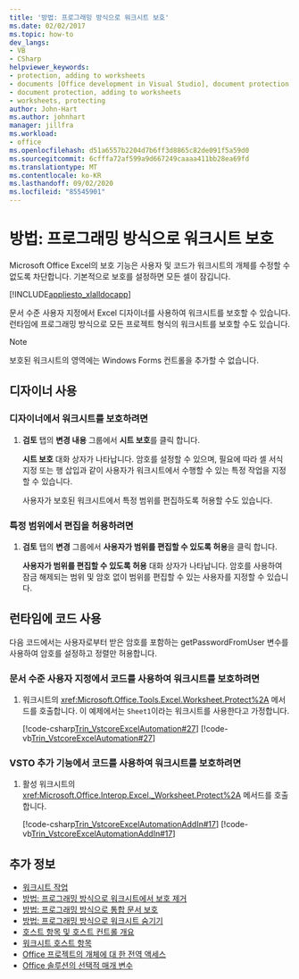 ```yaml
---
title: '방법: 프로그래밍 방식으로 워크시트 보호'
ms.date: 02/02/2017
ms.topic: how-to
dev_langs:
- VB
- CSharp
helpviewer_keywords:
- protection, adding to worksheets
- documents [Office development in Visual Studio], document protection
- document protection, adding to worksheets
- worksheets, protecting
author: John-Hart
ms.author: johnhart
manager: jillfra
ms.workload:
- office
ms.openlocfilehash: d51a6557b2204d7b6ff3d8865c82de091f5a59d0
ms.sourcegitcommit: 6cfffa72af599a9d667249caaaa411bb28ea69fd
ms.translationtype: MT
ms.contentlocale: ko-KR
ms.lasthandoff: 09/02/2020
ms.locfileid: "85545901"
---
```

# <a name="how-to-programmatically-protect-worksheets"></a>방법: 프로그래밍 방식으로 워크시트 보호
  Microsoft Office Excel의 보호 기능은 사용자 및 코드가 워크시트의 개체를 수정할 수 없도록 차단합니다. 기본적으로 보호를 설정하면 모든 셀이 잠깁니다.

 [!INCLUDE[appliesto_xlalldocapp](../vsto/includes/appliesto-xlalldocapp-md.md)]

 문서 수준 사용자 지정에서 Excel 디자이너를 사용하여 워크시트를 보호할 수 있습니다. 런타임에 프로그래밍 방식으로 모든 프로젝트 형식의 워크시트를 보호할 수도 있습니다.

> [!NOTE]
> 보호된 워크시트의 영역에는 Windows Forms 컨트롤을 추가할 수 없습니다.

## <a name="use-the-designer"></a>디자이너 사용

### <a name="to-protect-a-worksheet-in-the-designer"></a>디자이너에서 워크시트를 보호하려면

1. **검토** 탭의 **변경 내용** 그룹에서 **시트 보호**를 클릭 합니다.

    **시트 보호** 대화 상자가 나타납니다. 암호를 설정할 수 있으며, 필요에 따라 셀 서식 지정 또는 행 삽입과 같이 사용자가 워크시트에서 수행할 수 있는 특정 작업을 지정할 수 있습니다.

   사용자가 보호된 워크시트에서 특정 범위를 편집하도록 허용할 수도 있습니다.

### <a name="to-allow-editing-in-specific-ranges"></a>특정 범위에서 편집을 허용하려면

1. **검토** 탭의 **변경** 그룹에서 **사용자가 범위를 편집할 수 있도록 허용**을 클릭 합니다.

     **사용자가 범위를 편집할 수 있도록 허용** 대화 상자가 나타납니다. 암호를 사용하여 잠금 해제되는 범위 및 암호 없이 범위를 편집할 수 있는 사용자를 지정할 수 있습니다.

## <a name="use-code-at-run-time"></a>런타임에 코드 사용
 다음 코드에서는 사용자로부터 받은 암호를 포함하는 getPasswordFromUser 변수를 사용하여 암호를 설정하고 정렬만 허용합니다.

### <a name="to-protect-a-worksheet-by-using-code-in-a-document-level-customization"></a>문서 수준 사용자 지정에서 코드를 사용하여 워크시트를 보호하려면

1. 워크시트의 <xref:Microsoft.Office.Tools.Excel.Worksheet.Protect%2A> 메서드를 호출합니다. 이 예제에서는 `Sheet1`이라는 워크시트를 사용한다고 가정합니다.

     [!code-csharp[Trin_VstcoreExcelAutomation#27](../vsto/codesnippet/CSharp/Trin_VstcoreExcelAutomationCS/Sheet1.cs#27)]
     [!code-vb[Trin_VstcoreExcelAutomation#27](../vsto/codesnippet/VisualBasic/Trin_VstcoreExcelAutomation/Sheet1.vb#27)]

### <a name="to-protect-a-worksheet-by-using-code-in-a-vsto-add-in"></a>VSTO 추가 기능에서 코드를 사용하여 워크시트를 보호하려면

1. 활성 워크시트의 <xref:Microsoft.Office.Interop.Excel._Worksheet.Protect%2A> 메서드를 호출합니다.

     [!code-csharp[Trin_VstcoreExcelAutomationAddIn#17](../vsto/codesnippet/CSharp/trin_vstcoreexcelautomationaddin/ThisAddIn.cs#17)]
     [!code-vb[Trin_VstcoreExcelAutomationAddIn#17](../vsto/codesnippet/VisualBasic/trin_vstcoreexcelautomationaddin/ThisAddIn.vb#17)]

## <a name="see-also"></a>추가 정보
- [워크시트 작업](../vsto/working-with-worksheets.md)
- [방법: 프로그래밍 방식으로 워크시트에서 보호 제거](../vsto/how-to-programmatically-remove-protection-from-worksheets.md)
- [방법: 프로그래밍 방식으로 통합 문서 보호](../vsto/how-to-programmatically-protect-workbooks.md)
- [방법: 프로그래밍 방식으로 워크시트 숨기기](../vsto/how-to-programmatically-hide-worksheets.md)
- [호스트 항목 및 호스트 컨트롤 개요](../vsto/host-items-and-host-controls-overview.md)
- [워크시트 호스트 항목](../vsto/worksheet-host-item.md)
- [Office 프로젝트의 개체에 대 한 전역 액세스](../vsto/global-access-to-objects-in-office-projects.md)
- [Office 솔루션의 선택적 매개 변수](../vsto/optional-parameters-in-office-solutions.md)
